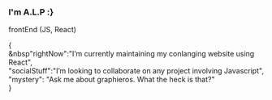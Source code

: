 ### I'm A.L.P :}

frontEnd (JS, React)

{<br> 
  <span>&nbsp</span>"rightNow":"I’m currently maintaining my conlanging website using React",<br>
  <span>  </span>"socialStuff":"I’m looking to collaborate on any project involving Javascript",<br>
  <span>  </span>"mystery": "Ask me about graphieros. What the heck is that?"<br>
}
